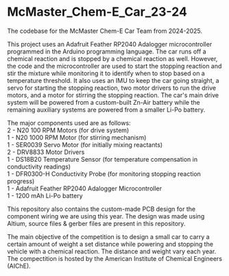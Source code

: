 # McMaster_Chem-E_Car_23-24
The codebase for the McMaster Chem-E Car Team from 2024-2025.

This project uses an Adafruit Feather RP2040 Adalogger microcontroller programmed in the Arduino programming language. The car runs off a chemical reaction and is stopped by a chemical reaction as well. However, the code and the microcontroller are used to start the stopping reaction and stir the mixture while monitoring it to identify when to stop based on a temperature threshold. It also uses an IMU to keep the car going straight, a servo for starting the stopping reaction, two motor drivers to run the drive motors, and a motor for stirring the stopping reaction. The car's main drive system will be powered from a custom-built Zn-Air battery while the remaining auxiliary systems are powered from a smaller Li-Po battery.

The major components used are as follows:<br />
2 - N20 100 RPM Motors (for drive system)<br />
1 - N20 1000 RPM Motor (for stirring mechanism)<br />
1 - SER0039 Servo Motor (for initially mixing reactants)<br />
2 - DRV8833 Motor Drivers<br />
1 - DS18B20 Temperature Sensor (for  temperature compensation in conductivity readings)<br />
1 - DFR0300-H Conductivity Probe (for monitoring stopping reaction progress)<br />
1 - Adafruit Feather RP2040 Adalogger Microcontroller<br />
1 - 1200 mAh Li-Po battery<br />

This repository also contains the custom-made PCB design for the component wiring we are using this year. The design was made using Altium, source files & gerber files are present in this repository.

The main objective of the competition is to design a small car to carry a certain amount of weight a set distance while powering and stopping the vehicle with a chemical reaction. The distance and weight vary each year. The compectition is hosted by the American Institute of Chemical Engineers (AIChE).
